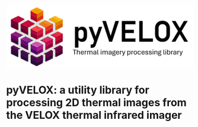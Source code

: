 ![VELOX_logo](logo.png)

# pyVELOX: a utility library for processing 2D thermal images from the VELOX thermal infrared imager


